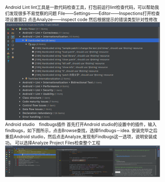 Android Lint
lint工具是一款代码检查工具，打包前运行lint检查代码，可以帮助我们发现很多不易觉察的问题
File——Settings——Editor——Inspections打开检查项设置窗口
点击Analyze——inspect code
然后根据提示的错误类型针对性修改
![](./img/lint.png)
Android studio　findbugs插件
首先打开Android studio的设置中的插件，输入findbugs，如下图所示，点击Browse查找，选择findbugs－idea.
安装完毕之后重启Android studio，然后点击Analyze,发现有Findbugs这一选项，说明安装成功。
可以选择Analyze Project Files检查整个工程
![](./img/findbugs.png)
